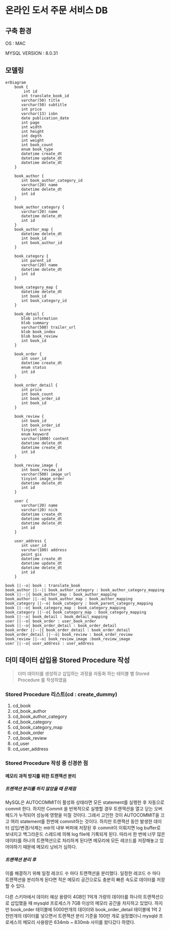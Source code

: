 # 온라인 도서 주문 서비스 DB

## 구축 환경

OS : MAC

MYSQL VERSION : 8.0.31

## 모델링

```mermaid
erDiagram
    book {
        int id
       int translate_book_id
       varchar(50) title
       varchar(50) subtitle
       int price
       varchar(13) isbn
       date publication_date
       int page
       int width
       int height
       int depth
       int weight
       int book_count
       enum book_type
       datetime create_dt
       datetime update_dt
       datetime delete_dt
    }

    book_author {
       int book_author_category_id
       varchar(20) name
       datetime delete_dt
       int id
    }

    book_author_category {
       varchar(20) name
       datetime delete_dt
       int id
    }
    book_author_map {
       datetime delete_dt
       int book_id
       int book_author_id
    }
    
    book_category {
       int parent_id
       varchar(20) name
       datetime delete_dt
       int id
    }
    
    book_category_map {
       datetime delete_dt
       int book_id
       int book_category_id
    }
    
    book_detail {
       blob information
       blob summary
       varchar(500) trailer_url
       blob book_index
       blob book_review
       int book_id
    }
    
    book_order {
       int user_id
       datetime create_dt
       enum status
       int id
    }
    
    book_order_detail {
       int price
       int book_count
       int book_order_id
       int book_id
    }
    
    book_review {
       int book_id
       int book_order_id
       tinyint score
       enum keyword
       varchar(1000) content
       datetime delete_dt
       datetime create_dt
       int id
    }
    
    book_review_image {
       int book_review_id
       varchar(500) image_url
       tinyint image_order
       datetime delete_dt
       int id
    }
    
    user {
       varchar(20) name
       varchar(20) nick
       datetime create_dt
       datetime update_dt
       datetime delete_dt
       int id
    }
    
    user_address {
       int user_id
       varchar(100) address
       point gis
       datetime create_dt
       datetime update_dt
       datetime delete_dt
       int id
    }

book ||--o| book : translate_book
book_author ||--|| book_author_category : book_author_category_mapping
book ||--|{ book_author_map : book_author_mapping
book_author ||--o{ book_author_map : book_author_mapping
book_category ||--o| book_category : book_parent_category_mapping
book ||--o{ book_category_map : book_category_mapping
book_category ||--o{ book_category_map : book_category_mapping
book ||--o| book_detail : book_detail_mapping
user ||--o{ book_order : user_book_order
book ||--o{ book_order_detail : book_order_detail
book_order ||--|{ book_order_detail : book_order_detail
book_order_detail ||--o| book_review : book_order_review
book_review ||--o| book_review_image :book_review_image
user ||--o{ user_address : user_address
```

## 더미 데이터 삽입용 Stored Procedure 작성

> 더미 데이터를 생성하고 삽입하는 과정을 자동화 하는 테이블 별 Stored Procedure 를 작성하였음

### Stored Procedure 리스트(cd : create_dummy)
1. cd_book
2. cd_book_author
3. cd_book_author_category
4. cd_book_category
5. cd_book_category_map
6. cd_book_order
7. cd_book_review
8. cd_user
9. cd_user_address

### Stored Procedure 작성 중 신경쓴 점

#### 메모리 과적 방지를 위한 트랜잭션 분리

##### 트랜잭션 분리를 하지 않았을 때 문제점
MySQL은 AUTOCOMMIT이 활성화 상태라면 모든 statement를 실행한 후 자동으로 commit 한다. 하지만 Commit 을 반복적으로 실행할 경우 트랜잭션을
열고 닫는 오버헤드가 누적되어 성능에 영향을 미칠 것이다. 그래서 고안한 것이 AUTOCOMMIT을 끄고 여러 statement를 한번에 commit하는 것이다. 
하지만 트랜잭션 동안 발생한 데이터 삽입/변경/삭제는 mtr의 내부 버퍼에 저장된 후 commit이 이뤄지면 log buffer로 보내지고 
백그라운드 스레드에 의해 log file에 기록되게 된다. 
따라서 한 번에 너무 많은 데이터를 하나의 트랜잭션으로 처리하게 된다면 메모리에 모든 레코드를 저장해놓고 있어야하기 때문에 메모리 낭비가 심하다.

##### 트랜잭션 분리 후
이를 해결하기 위해 일정 레코드 수 마다 트랜잭션을 분리했다. 
일정한 레코드 수 마다 트랜잭션을 분리하게 된다면 적은 메모리 공간으로도 충분히 빠른 속도로 데이터를 저장할 수 있다.

다른 스키마에서 데이터 예상 용량이 4GB인 1억개 가량의 데이터를 하나의 트랜잭션으로 삽입했을 때 mysqld 프로세스가 7GB 이상의 메모리 공간을 차지하고 있었다.
하지만 book_order 테이블에 5000만개의 데이터와 book_order_detail 테이블에 1억 2천만개의 데이터를 넣으면서 트랜잭션 분리 기준을 100만 개로 설정했더니
mysqld 프로세스의 메모리 사용량은 634mb ~ 830mb 사이를 왔다갔다 하였다.